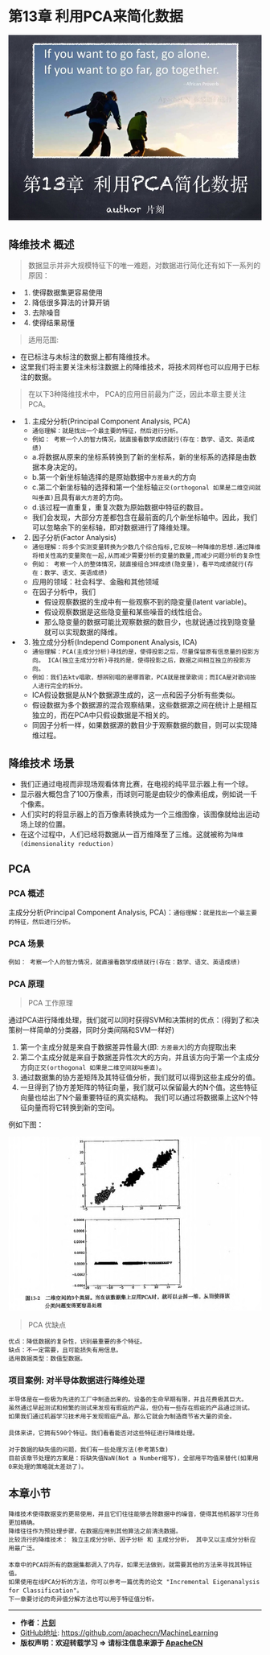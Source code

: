 # 第13章 利用PCA来简化数据

![利用PCA简化数据_首页](/images/13.PCA/利用PCA简化数据_首页.jpg)

## 降维技术 概述

> 数据显示并非大规模特征下的唯一难题，对数据进行简化还有如下一系列的原因：

* 1) 使得数据集更容易使用
* 2) 降低很多算法的计算开销
* 3) 去除噪音
* 4) 使得结果易懂

> 适用范围: 

* 在已标注与未标注的数据上都有降维技术。
* 这里我们将主要关注未标注数据上的降维技术，将技术同样也可以应用于已标注的数据。

> 在以下3种降维技术中， PCA的应用目前最为广泛，因此本章主要关注PCA。

* 1) 主成分分析(Principal Component Analysis, PCA)
    * `通俗理解：就是找出一个最主要的特征，然后进行分析。`
    * `例如： 考察一个人的智力情况，就直接看数学成绩就行(存在：数学、语文、英语成绩)`
    * a.将数据从原来的坐标系转换到了新的坐标系，新的坐标系的选择是由数据本身决定的。
    * b.第一个新坐标轴选择的是原始数据中`方差最大`的方向
    * c.第二个新坐标轴的选择和第一个坐标轴`正交(orthogonal 如果是二维空间就叫垂直)`且具有`最大方差`的方向。
    * d.该过程一直重复，重复次数为原始数据中特征的数目。
    * 我们会发现，大部分方差都包含在最前面的几个新坐标轴中。因此，我们可以忽略余下的坐标轴，即对数据进行了降维处理。
* 2) 因子分析(Factor Analysis)
    * `通俗理解：将多个实测变量转换为少数几个综合指标,它反映一种降维的思想.通过降维将相关性高的变量聚在一起,从而减少需要分析的变量的数量,而减少问题分析的复杂性`
    * `例如： 考察一个人的整体情况，就直接组合3样成绩(隐变量)，看平均成绩就行(存在：数学、语文、英语成绩)`
    * 应用的领域：社会科学、金融和其他领域
    * 在因子分析中，我们
        * 假设观察数据的生成中有一些观察不到的隐变量(latent variable)。
        * 假设观察数据是这些隐变量和某些噪音的线性组合。
        * 那么隐变量的数据可能比观察数据的数目少，也就说通过找到隐变量就可以实现数据的降维。
* 3) 独立成分分析(Independ Component Analysis, ICA)
    * `通俗理解：PCA(主成分分析)寻找的是，使得投影之后，尽量保留原有信息量的投影方向。 ICA(独立主成分分析)寻找的是，使得投影之后，数据之间相互独立的投影方向。`
    * `例如：我们去ktv唱歌，想辨别唱的是哪首歌，PCA就是搜录歌词；而ICA是对歌词按人进行完全的拆分。`
    * ICA假设数据是从N个数据源生成的，这一点和因子分析有些类似。
    * 假设数据为多个数据源的混合观察结果，这些数据源之间在统计上是相互独立的，而在PCA中只假设数据是不相关的。
    * 同因子分析一样，如果数据源的数目少于观察数据的数目，则可以实现降维过程。


## 降维技术 场景

* 我们正通过电视而非现场观看体育比赛，在电视的纯平显示器上有一个球。
* 显示器大概包含了100万像素，而球则可能是由较少的像素组成，例如说一千个像素。
* 人们实时的将显示器上的百万像素转换成为一个三维图像，该图像就给出运动场上球的位置。
* 在这个过程中，人们已经将数据从一百万维降至了三维。这就被称为`降维(dimensionality reduction)`


## PCA

### PCA 概述

主成分分析(Principal Component Analysis, PCA)：`通俗理解：就是找出一个最主要的特征，然后进行分析。`

### PCA 场景

`例如： 考察一个人的智力情况，就直接看数学成绩就行(存在：数学、语文、英语成绩)`

### PCA 原理

> PCA 工作原理

通过PCA进行降维处理，我们就可以同时获得SVM和决策树的优点：(得到了和决策树一样简单的分类器，同时分类间隔和SVM一样好)

1. 第一个主成分就是来自于数据差异性最大(即: `方差最大`)的方向提取出来
2. 第二个主成分就是来自于数据差异性次大的方向，并且该方向于第一个主成分方向`正交(orthogonal 如果是二维空间就叫垂直)`。
3. 通过数据集的协方差矩阵及其特征值分析，我们就可以得到这些主成分的值。
4. 一旦得到了协方差矩阵的特征向量，我们就可以保留最大的N个值。这些特征向量也给出了N个最重要特征的真实结构。
    我们可以通过将数据乘上这N个特征向量而将它转换到新的空间。

例如下图：

![应用PCA降维](/images/13.PCA/应用PCA降维.png)

> PCA 优缺点

```
优点：降低数据的复杂性，识别最重要的多个特征。
缺点：不一定需要，且可能损失有用信息。
适用数据类型：数值型数据。
```

### 项目案例: 对半导体数据进行降维处理

```
半导体是在一些极为先进的工厂中制造出来的。设备的生命早期有限，并且花费极其巨大。
虽然通过早起测试和频繁的测试来发现有瑕疵的产品，但仍有一些存在瑕疵的产品通过测试。
如果我们通过机器学习技术用于发现瑕疵产品，那么它就会为制造商节省大量的资金。

具体来讲，它拥有590个特征。我们看看能否对这些特征进行降维处理。

对于数据的缺失值的问题，我们有一些处理方法(参考第5章)
目前该章节处理的方案是：将缺失值NaN(Not a Number缩写)，全部用平均值来替代(如果用0来处理的策略就太差劲了)。
```


## 本章小节

```
降维技术使得数据变的更易使用，并且它们往往能够去除数据中的噪音，使得其他机器学习任务更加精确。
降维往往作为预处理步骤，在数据应用到其他算法之前清洗数据。
比较流行的降维技术： 独立主成分分析、因子分析 和 主成分分析， 其中又以主成分分析应用最广泛。

本章中的PCA将所有的数据集都调入了内存，如果无法做到，就需要其他的方法来寻找其特征值。
如果使用在线PCA分析的方法，你可以参考一篇优秀的论文 "Incremental Eigenanalysis for Classification"。 
下一章要讨论的奇异值分解方法也可以用于特征值分析。
```

* * *

* **作者：[片刻](http://www.apache.wiki/display/~jiangzhonglian)**
* [GitHub地址](https://github.com/apachecn/MachineLearning): <https://github.com/apachecn/MachineLearning>
* **版权声明：欢迎转载学习 => 请标注信息来源于 [ApacheCN](http://www.apachecn.org/)**
